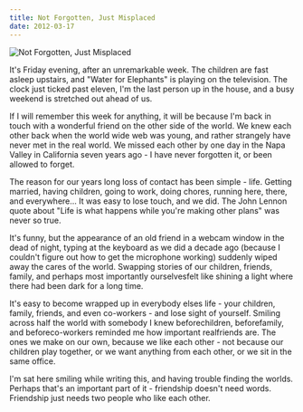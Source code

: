 ```yaml
---
title: Not Forgotten, Just Misplaced
date: 2012-03-17
---
```


![Not Forgotten, Just Misplaced](https://source.unsplash.com/03UCoidYvXw/1600x900)

It's Friday evening, after an unremarkable week. The children are fast asleep upstairs, and "Water for Elephants" is playing on the television. The clock just ticked past eleven, I'm the last person up in the house, and a busy weekend is stretched out ahead of us.

If I will remember this week for anything, it will be because I'm back in touch with a wonderful friend on the other side of the world. We knew each other back when the world wide web was young, and rather strangely have never met in the real world. We missed each other by one day in the Napa Valley in California seven years ago - I have never forgotten it, or been allowed to forget.

The reason for our years long loss of contact has been simple - life. Getting married, having children, going to work, doing chores, running here, there, and everywhere... It was easy to lose touch, and we did. The John Lennon quote about "Life is what happens while you're making other plans" was never so true.

It's funny, but the appearance of an old friend in a webcam window in the dead of night, typing at the keyboard as we did a decade ago (because I couldn't figure out how to get the microphone working) suddenly wiped away the cares of the world. Swapping stories of our children, friends, family, and perhaps most importantly ourselvesfelt like shining a light where there had been dark for a long time.

It's easy to become wrapped up in everybody elses life - your children, family, friends, and even co-workers - and lose sight of yourself. Smiling across half the world with somebody I knew beforechildren, beforefamily, and beforeco-workers reminded me how important realfriends are. The ones we make on our own, because we like each other - not because our children play together, or we want anything from each other, or we sit in the same office.

I'm sat here smiling while writing this, and having trouble finding the worlds. Perhaps that's an important part of it - friendship doesn't need words. Friendship just needs two people who like each other.
